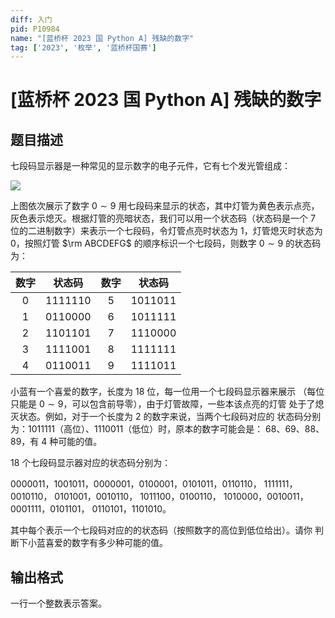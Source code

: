 ```yaml
---
diff: 入门
pid: P10984
name: "[蓝桥杯 2023 国 Python A] 残缺的数字"
tag: ['2023', '枚举', '蓝桥杯国赛']
---
```

# [蓝桥杯 2023 国 Python A] 残缺的数字
## 题目描述

七段码显示器是一种常见的显示数字的电子元件，它有七个发光管组成：

![](https://cdn.luogu.com.cn/upload/image_hosting/pwjpl23s.png)

上图依次展示了数字 $0\sim 9$ 用七段码来显示的状态，其中灯管为黄色表示点亮，灰色表示熄灭。根据灯管的亮暗状态，我们可以用一个状态码（状态码是一个 $7$ 位的二进制数字）来表示一个七段码，令灯管点亮时状态为 $1$，灯管熄灭时状态为 $0$，按照灯管 $\rm ABCDEFG$ 的顺序标识一个七段码，则数字 $0 \sim 9$ 的状态码为：

|数字|状态码|数字|状态码|
|:-:|:-:|:-:|:-:|
|$0$|$1111110$|$5$|$1011011$|
|$1$|$0110000$|$6$|$1011111$|
|$2$|$1101101$|$7$|$1110000$|
|$3$|$1111001$|$8$|$1111111$|
|$4$|$0110011$|$9$|$1111011$|

小蓝有一个喜爱的数字，长度为 $18$ 位，每一位用一个七段码显示器来展示
（每位只能是 $0 \sim 9$，可以包含前导零），由于灯管故障，一些本该点亮的灯管
处于了熄灭状态。例如，对于一个长度为 $2$ 的数字来说，当两个七段码对应的
状态码分别为：$1011111$（高位）、$1110011$（低位）时，原本的数字可能会是：
$68$、$69$、$88$、$89$，有 4 种可能的值。

$18$ 个七段码显示器对应的状态码分别为：

$0000011$，$1001011$，$0000001$，$0100001$，$0101011$，$0110110$，
$1111111$，$0010110$，
$0101001$，$0010110$，
$1011100$，$0100110$，
$1010000$，$0010011$，
$0001111$，$0101101$，
$0110101$，$1101010$。

其中每个表示一个七段码对应的的状态码（按照数字的高位到低位给出）。请你
判断下小蓝喜爱的数字有多少种可能的值。


## 输出格式

一行一个整数表示答案。
